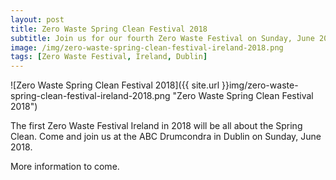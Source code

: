```yaml
---
layout: post
title: Zero Waste Spring Clean Festival 2018
subtitle: Join us for our fourth Zero Waste Festival on Sunday, June 2018
image: /img/zero-waste-spring-clean-festival-ireland-2018.png
tags: [Zero Waste Festival, Ireland, Dublin]
---
```



![Zero Waste Spring Clean Festival 2018]({{ site.url }}img/zero-waste-spring-clean-festival-ireland-2018.png "Zero Waste Spring Clean Festival 2018")


The first Zero Waste Festival Ireland in 2018 will be all about the Spring Clean. Come and join us at the ABC Drumcondra in Dublin on Sunday, June 2018.

More information to come.
